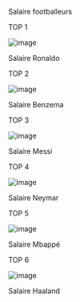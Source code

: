 Salaire footballeurs

TOP 1

![image](https://github.com/user-attachments/assets/a5d4b86f-101a-41c5-b819-5c6cd1fad798)

Salaire Ronaldo



TOP 2

![image](https://github.com/user-attachments/assets/d9c82f9e-85b4-4559-b769-27c6eb1ef995)

Salaire Benzema

TOP 3

![image](https://github.com/user-attachments/assets/0cc2b044-c248-4105-b776-e581b2afacd2)

Salaire Messi

TOP 4

![image](https://github.com/user-attachments/assets/8d895783-bdc1-475a-a4ac-c842050205d2)

Salaire Neymar

TOP 5

![image](https://github.com/user-attachments/assets/227c36c8-4cd3-43e8-99c8-a10a81fbfbd3)

Salaire Mbappé

TOP 6 

![image](https://github.com/user-attachments/assets/ffb6889f-413c-4652-b30d-750b066e8e81)

Salaire Haaland





      
   

